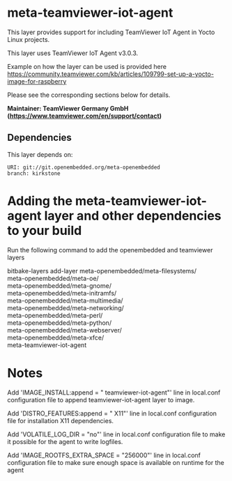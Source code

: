 meta-teamviewer-iot-agent
=========================

This layer provides support for including TeamViewer IoT Agent in Yocto Linux projects.

This layer uses TeamViewer IoT Agent v3.0.3.

Example on how the layer can be used is provided here https://community.teamviewer.com/kb/articles/109799-set-up-a-yocto-image-for-raspberry

Please see the corresponding sections below for details.

**Maintainer: TeamViewer Germany GmbH (<https://www.teamviewer.com/en/support/contact>)**

Dependencies
------------
This layer depends on:

```
URI: git://git.openembedded.org/meta-openembedded
branch: kirkstone
```

Adding the meta-teamviewer-iot-agent layer and other dependencies to your build
========================================================

Run the following command to add the openembedded and teamviewer layers

bitbake-layers add-layer meta-openembedded/meta-filesystems/ \
	meta-openembedded/meta-oe/ \
	meta-openembedded/meta-gnome/ \
	meta-openembedded/meta-initramfs/ \
	meta-openembedded/meta-multimedia/ \
	meta-openembedded/meta-networking/ \
	meta-openembedded/meta-perl/ \
	meta-openembedded/meta-python/ \
	meta-openembedded/meta-webserver/ \
	meta-openembedded/meta-xfce/  \
	meta-teamviewer-iot-agent

Notes
=====

Add 'IMAGE_INSTALL:append = " teamviewer-iot-agent"' line in local.conf configuration file to append teamviewer-iot-agent layer to image.

Add 'DISTRO_FEATURES:append = " X11"' line in local.conf configuration file for installation X11 dependencies.

Add 'VOLATILE_LOG_DIR = "no"' line in local.conf configuration file to make it possible for the agent to write logfiles. 

Add 'IMAGE_ROOTFS_EXTRA_SPACE = "256000"' line in local.conf configuration file to make sure enough space is available on runtime for the agent

